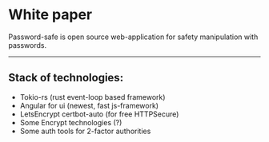 # White paper 

Password-safe is open source web-application for safety manipulation with passwords.

***

## Stack of technologies:
- Tokio-rs (rust event-loop based framework)
- Angular for ui (newest, fast js-framework)
- LetsEncrypt certbot-auto (for free HTTPSecure)
- Some Encrypt technologies (?)
- Some auth tools for 2-factor authorities
